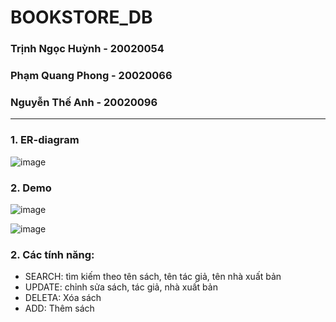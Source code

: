 # BOOKSTORE_DB
### Trịnh Ngọc Huỳnh - 20020054
### Phạm Quang Phong - 20020066
### Nguyễn Thế Anh - 20020096
***

### 1. ER-diagram
![image](https://user-images.githubusercontent.com/40020471/169759077-077c883e-065b-418a-9997-522b7bcc7d6a.png)

### 2. Demo
![image](https://user-images.githubusercontent.com/40020471/169754946-94d99a02-349e-44bf-a72d-43d4278ea4c7.png)

![image](https://user-images.githubusercontent.com/40020471/169754978-62ef443c-d509-45a3-b7b7-b11c04fc87a9.png)

### 2. Các tính năng:

- SEARCH: tìm kiếm theo tên sách, tên tác giả, tên nhà xuất bản
- UPDATE: chỉnh sửa sách, tác giả, nhà xuất bản
- DELETA: Xóa sách
- ADD: Thêm sách 
